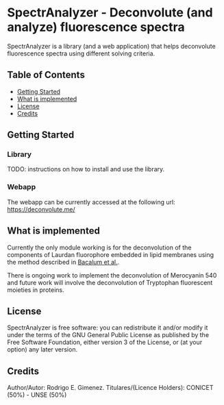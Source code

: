 # SpectrAnalyzer - Deconvolute (and analyze) fluorescence spectra

SpectrAnalyzer is a library (and a web application) that helps deconvolute fluorescence spectra using different solving criteria.

## Table of Contents
- [Getting Started](https://github.com/rodrigoegimenez/spectranalyzer#getting-started)
- [What is implemented](https://github.com/rodrigoegimenez/spectranalyzer#what-is-implemented)
- [License](https://github.com/rodrigoegimenez/spectranalyzer#license)
- [Credits](https://github.com/rodrigoegimenez/spectranalyzer#credits)

## Getting Started
### Library
TODO: instructions on how to install and use the library.

### Webapp
The webapp can be currently accessed at the following url: https://deconvolute.me/

## What is implemented
Currently the only module working is for the deconvolution of the components of Laurdan 
fluorophore embedded in lipid membranes using the method described in 
[Bacalum et al.](http://dx.doi.org/10.1016/j.ab.2013.05.031).

There is ongoing work to implement the deconvolution of Merocyanin 540 and future work will involve
the deconvolution of Tryptophan fluorescent moieties in proteins.


## License
SpectrAnalyzer is free software: you can redistribute it and/or modify it under the terms of the GNU General Public License as published by the Free Software Foundation, either version 3 of the License, or (at your option) any later version. 

## Credits
Author/Autor: Rodrigo E. Gimenez. Titulares/(Licence Holders): CONICET (50%) - UNSE (50%)

